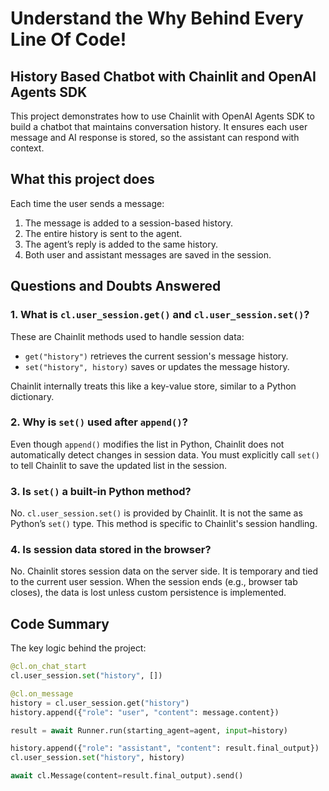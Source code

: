 # Understand the Why Behind Every Line Of Code!

## History Based Chatbot with Chainlit and OpenAI Agents SDK

This project demonstrates how to use Chainlit with OpenAI Agents SDK to build a chatbot that maintains conversation history. It ensures each user message and AI response is stored, so the assistant can respond with context.

## What this project does

Each time the user sends a message:
1. The message is added to a session-based history.
2. The entire history is sent to the agent.
3. The agent’s reply is added to the same history.
4. Both user and assistant messages are saved in the session.

## Questions and Doubts Answered

### 1. What is `cl.user_session.get()` and `cl.user_session.set()`?

These are Chainlit methods used to handle session data:

- `get("history")` retrieves the current session's message history.
- `set("history", history)` saves or updates the message history.

Chainlit internally treats this like a key-value store, similar to a Python dictionary.

### 2. Why is `set()` used after `append()`?

Even though `append()` modifies the list in Python, Chainlit does not automatically detect changes in session data. You must explicitly call `set()` to tell Chainlit to save the updated list in the session.

### 3. Is `set()` a built-in Python method?

No. `cl.user_session.set()` is provided by Chainlit. It is not the same as Python’s `set()` type. This method is specific to Chainlit's session handling.

### 4. Is session data stored in the browser?

No. Chainlit stores session data on the server side. It is temporary and tied to the current user session. When the session ends (e.g., browser tab closes), the data is lost unless custom persistence is implemented.

## Code Summary

The key logic behind the project:

```python
@cl.on_chat_start
cl.user_session.set("history", [])

@cl.on_message
history = cl.user_session.get("history")
history.append({"role": "user", "content": message.content})

result = await Runner.run(starting_agent=agent, input=history)

history.append({"role": "assistant", "content": result.final_output})
cl.user_session.set("history", history)

await cl.Message(content=result.final_output).send()
